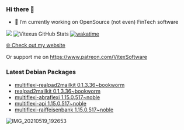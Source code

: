 ### Hi there 👋

- 🔭 I’m currently working on OpenSource  (not even) FinTech software

![](https://komarev.com/ghpvc/?username=Vitexus)
![Vitexus GitHub Stats](https://github-readme-stats.vercel.app/api?username=Vitexus&show_icons=true)
[![wakatime](https://wakatime.com/badge/user/5abba9ca-813e-43ac-9b5f-b1cfdf3dc1c7.svg)](https://wakatime.com/@5abba9ca-813e-43ac-9b5f-b1cfdf3dc1c7)

<p><a href="https://vitexsoftware.cz">🌐 Check out my website</a></p>

Or support me on https://www.patreon.com/VitexSoftware

### Latest Debian Packages
<!-- DEBIAN-PACKAGES-LIST:START -->
- [multiflexi-realpad2mailkit 0.1.3.36~bookworm](https://repo.vitexsoftware.com/package.php?package=multiflexi-realpad2mailkit)
- [realpad2mailkit 0.1.3.36~bookworm](https://repo.vitexsoftware.com/package.php?package=realpad2mailkit)
- [multiflexi-abraflexi 1.15.0.517~noble](https://repo.vitexsoftware.com/package.php?package=multiflexi-abraflexi)
- [multiflexi-api 1.15.0.517~noble](https://repo.vitexsoftware.com/package.php?package=multiflexi-api)
- [multiflexi-raiffeisenbank 1.15.0.517~noble](https://repo.vitexsoftware.com/package.php?package=multiflexi-raiffeisenbank)
<!-- DEBIAN-PACKAGES-LIST:END -->

![IMG_20210519_192653](https://user-images.githubusercontent.com/2621130/120022731-1bd48900-bfed-11eb-90f9-4f88f560b8b7.jpg)

<!--
**Vitexus/Vitexus** is a ✨ _special_ ✨ repository because its `README.md` (this file) appears on your GitHub profile.

Here are some ideas to get you started:

- 🌱 I’m currently learning ...
- 👯 I’m looking to collaborate on ...
- 🤔 I’m looking for help with ...
- 💬 Ask me about ...
- 📫 How to reach me: ...
- 😄 Pronouns: ...
- ⚡ Fun fact: ...
-->


